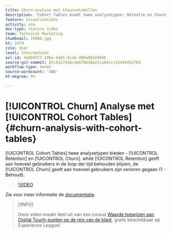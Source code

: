 ```yaml
---
title: Churn-analyse met kleurentabellen
description: 'Cohort Tables biedt twee analysetypen: Retentie en Churn. Terwijl het Behouden toont hoeveel gebruikers in tijd worden behouden, zal de optie van de Koord tonen hoeveel gebruikers werden verloren (1 - Behoud).'
feature: Visualizations
activity: use
doc-type: feature video
team: Technical Marketing
thumbnail: 25966.jpg
kt: 2479
role: User
level: Intermediate
exl-id: 4abb937f-24be-4a91-bcab-489a093e96b6
source-git-commit: 8fc641743bc9e07b838a22ca64ccc15344d52764
workflow-type: tm+mt
source-wordcount: '105'
ht-degree: 0%

---
```


# [!UICONTROL Churn] Analyse met [!UICONTROL Cohort Tables] {#churn-analysis-with-cohort-tables}

[!UICONTROL Cohort Tables] twee analysetypen bieden - [!UICONTROL Retention] en [!UICONTROL Churn]. while [!UICONTROL Retention] geeft aan hoeveel gebruikers in de loop der tijd behouden blijven, de [!UICONTROL Churn] geeft aan hoeveel gebruikers zijn verloren gegaan (1 - Behoud).

>[!VIDEO](https://video.tv.adobe.com/v/25966/?quality=12&learn=on)

Zie voor meer informatie de [documentatie](https://experienceleague.adobe.com/docs/analytics/analyze/analysis-workspace/visualizations/cohort-table/cohort-analysis.html?lang=en).

>[!INFO]
>
> Deze video maakt deel uit van een cursus [Waarde toewijzen aan Digital Touch-punten op de reis van de klant](https://experienceleague.adobe.com/?recommended=Analytics-U-1-2020.2), gratis beschikbaar op Experience League!
